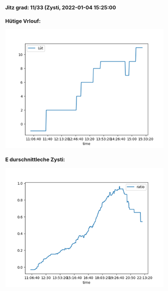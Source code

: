 ### Jitz grad: 11/33 (Zysti, 2022-01-04 15:25:00

### Hütige Vrlouf:
![Graph](Today.png)

### E durschnittleche Zysti:
![Graph](Zysti.png)